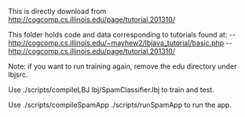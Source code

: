 This is directly download from http://cogcomp.cs.illinois.edu/page/tutorial.201310/

This folder holds code and data corresponding to tutorials found at:
  -- http://cogcomp.cs.illinois.edu/~mayhew2/lbjava_tutorial/basic.php
  -- http://cogcomp.cs.illinois.edu/page/tutorial.201310/

Note: if you want to run training again, remove the edu directory under lbjsrc.

Use 
./scripts/compileLBJ lbj/SpamClassifier.lbj 
to train and test.

Use 
./scripts/compileSpamApp
./scripts/runSpamApp
to run the app.
